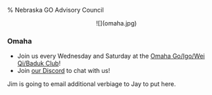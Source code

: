 % Nebraska GO Advisory Council

<div style="text-align:center">
![](omaha.jpg)
</div>

### Omaha

* Join us every Wednesday and Saturday at the
[Omaha Go/Igo/Wei Qi/Baduk Club](https://www.meetup.com/omaha-go-igo-wei-qi-baduk-club/)!
* Join [our Discord](https://discord.gg/GksZKSvhxy) to chat with us!


Jim is going to email additional verbiage to Jay to put here.

